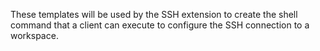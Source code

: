 These templates will be used by the SSH extension to create the shell command that a client can execute to configure the SSH connection to a workspace.
